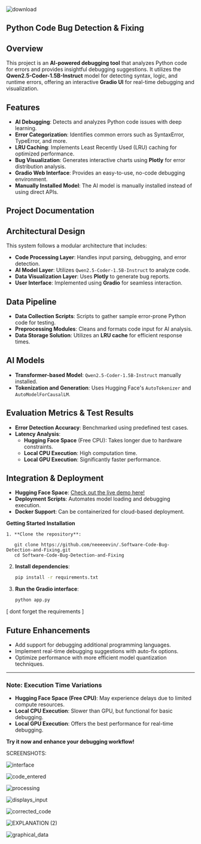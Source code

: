 ![download](https://github.com/user-attachments/assets/f992bfbd-d50e-4a1c-98e3-ef3530550d6b)
##  Python  Code Bug Detection & Fixing 

 ## Overview
This project is an **AI-powered debugging tool** that analyzes Python code for errors and provides insightful debugging suggestions. It utilizes the **Qwen2.5-Coder-1.5B-Instruct** model for detecting syntax, logic, and runtime errors, offering an interactive **Gradio UI** for real-time debugging and visualization.

  ## Features
- **AI Debugging**: Detects and analyzes Python code issues with deep learning.
- **Error Categorization**: Identifies common errors such as SyntaxError, TypeError, and more.
- **LRU Caching**: Implements Least Recently Used (LRU) caching for optimized performance.
- **Bug Visualization**: Generates interactive charts using **Plotly** for error distribution analysis.
- **Gradio Web Interface**: Provides an easy-to-use, no-code debugging environment.
- **Manually Installed Model**: The AI model is manually installed instead of using direct APIs.

 ##  Project Documentation
 
  ## Architectural Design
This system follows a modular architecture that includes:
- **Code Processing Layer**: Handles input parsing, debugging, and error detection.
- **AI Model Layer**: Utilizes `Qwen2.5-Coder-1.5B-Instruct` to analyze code.
- **Data Visualization Layer**: Uses **Plotly** to generate bug reports.
- **User Interface**: Implemented using **Gradio** for seamless interaction.

## Data Pipeline
- **Data Collection Scripts**: Scripts to gather sample error-prone Python code for testing.
- **Preprocessing Modules**: Cleans and formats code input for AI analysis.
- **Data Storage Solution**: Utilizes an **LRU cache** for efficient response times.

 ##  AI Models
- **Transformer-based Model**: `Qwen2.5-Coder-1.5B-Instruct` manually installed.
- **Tokenization and Generation**: Uses Hugging Face's `AutoTokenizer` and `AutoModelForCausalLM`.

 ## Evaluation Metrics & Test Results
- **Error Detection Accuracy**: Benchmarked using predefined test cases.
- **Latency Analysis**:
  - **Hugging Face Space** (Free CPU): Takes longer due to hardware constraints.
  - **Local CPU Execution**: High computation time.
  - **Local GPU Execution**: Significantly faster performance.


## Integration & Deployment
- **Hugging Face Space**: [Check out the live demo here!](<https://huggingface.co/spaces/neviiiiii/fixyourbugs>)
- **Deployment Scripts**: Automates model loading and debugging execution.
- **Docker Support**: Can be containerized for cloud-based deployment.

**Getting Started**
**Installation**

```
1. **Clone the repository**:
   
   git clone https://github.com/neeeeevin/.Software-Code-Bug-Detection-and-Fixing.git
   cd Software-Code-Bug-Detection-and-Fixing
   ```

2. **Install dependencies**:
   ```bash
   pip install -r requirements.txt
   ```
3. **Run the Gradio interface**:
   ```bash
   python app.py
   ```
[ dont forget the requirements ]

##  Future Enhancements
- Add support for debugging additional programming languages.
- Implement real-time debugging suggestions with auto-fix options.
- Optimize performance with more efficient model quantization techniques.

---
###  Note: Execution Time Variations
- **Hugging Face Space (Free CPU)**: May experience delays due to limited compute resources.
- **Local CPU Execution**: Slower than GPU, but functional for basic debugging.
- **Local GPU Execution**: Offers the best performance for real-time debugging.

 **Try it now and enhance your debugging workflow!**



SCREENSHOTS:

![interface](https://github.com/user-attachments/assets/2a8517f4-2105-4e54-b690-e6cbbe344548)


![code_entered](https://github.com/user-attachments/assets/51b092f1-d715-4f50-88d4-0a0abdaa1f56)








![processing](https://github.com/user-attachments/assets/7d2f98c6-5e37-4d03-95f1-5cb2c3bb9c9a)





![displays_input](https://github.com/user-attachments/assets/c2371231-0fdb-4a21-bd3f-d1cf98333958)




![corrected_code](https://github.com/user-attachments/assets/21e5e725-cf47-4395-9d29-a6417a9ecfa6)


![EXPLANATION (2)](https://github.com/user-attachments/assets/fca94983-d16c-4965-b86b-a0404b5b6037)


![graphical_data](https://github.com/user-attachments/assets/e44a5359-6432-42e8-a1db-ce6388b8ba3e)








